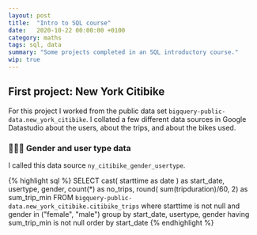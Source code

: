 ```yaml
---
layout: post
title:  "Intro to SQL course"
date:   2020-10-22 00:00:00 +0100
category: maths
tags: sql, data
summary: "Some projects completed in an SQL introductory course."
wip: true
---
```


## First project: New York Citibike

For this project I worked from the public data set `bigquery-public-data.new_york_citibike`. I collated a few different data sources in Google Datastudio about the users, about the trips, and about the bikes used.

### 🧑‍🤝‍🧑 Gender and user type data

I called this data source `ny_citibike_gender_usertype`.

{% highlight sql %}
SELECT
  cast( starttime as date ) as start_date,
  usertype,
  gender,
  count(*) as no_trips,
  round( sum(tripduration)/60, 2) as sum_trip_min
FROM
  `bigquery-public-data.new_york_citibike.citibike_trips`
where
  starttime is not null and gender in ("female", "male")
group by
  start_date,
  usertype,
  gender
having
  sum_trip_min is not null
order by
  start_date
{% endhighlight %}
